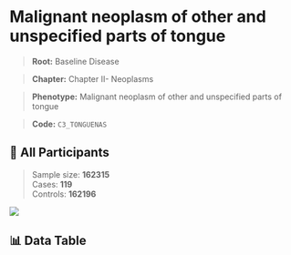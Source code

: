 # Malignant neoplasm of other and unspecified parts of tongue

> **Root:** Baseline Disease  

> **Chapter:** Chapter II- Neoplasms  

> **Phenotype:** Malignant neoplasm of other and unspecified parts of tongue  

> **Code:** `C3_TONGUENAS`

## 🧪 All Participants  
> Sample size: **162315**  
> Cases: **119**  
> Controls: **162196**
<img src="/Sensitive/Figures/ALL/Incidence/C3_TONGUENAS.png"/>

## 📊 Data Table
<CsvTableMRF src="/Sensitive/Data/ALL/Incidence/COX_C3_TONGUENAS.csv"/>


